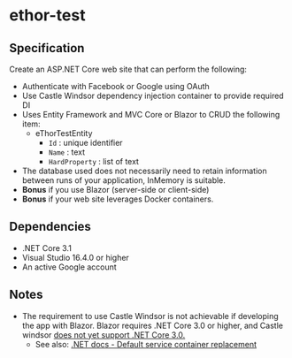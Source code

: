 # ethor-test

## Specification

Create an ASP.NET Core web site that can perform the following:

- Authenticate with Facebook or Google using OAuth
- Use Castle Windsor dependency injection container to provide required DI
- Uses Entity Framework and MVC Core or Blazor to CRUD the following item:
  - eThorTestEntity
    - `Id` : unique identifier
    - `Name` : text
    - `HardProperty` : list of text
- The database used does not necessarily need to retain information between runs
  of your application, InMemory is suitable.
- **Bonus** if you use Blazor (server-side or client-side)
- **Bonus** if your web site leverages Docker containers.

## Dependencies

- .NET Core 3.1
- Visual Studio 16.4.0 or higher
- An active Google account

## Notes

- The requirement to use Castle Windsor is not achievable if developing the app
  with Blazor. Blazor requires .NET Core 3.0 or higher, and Castle windsor [does
  not yet support .NET Core 3.0.](https://github.com/castleproject/Windsor/issues/418)
  - See also: [.NET docs - Default service container replacement](https://docs.microsoft.com/en-us/aspnet/core/fundamentals/dependency-injection?view=aspnetcore-3.1#default-service-container-replacement)